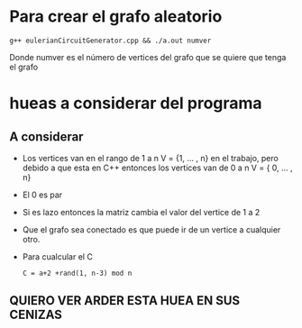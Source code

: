 # Para crear el grafo aleatorio #

    g++ eulerianCircuitGenerator.cpp && ./a.out numver

Donde numver es el número de vertices del grafo que se quiere que tenga el grafo


# hueas a considerar del programa

## A considerar
 - Los vertices van en el rango de 1 a n V = {1, ... , n} en el trabajo, pero debido a que esta en C++ entonces los vertices van de 0 a n V = { 0, ... , n}
 - El 0 es par
 - Si es lazo entonces la matriz cambia el valor del vertice de 1 a 2
 - Que el grafo sea conectado es que puede ir de un vertice a cualquier otro.
 - Para cualcular el C

    `C = a+2 +rand(1, n-3) mod n`



## QUIERO VER ARDER ESTA HUEA EN SUS CENIZAS

